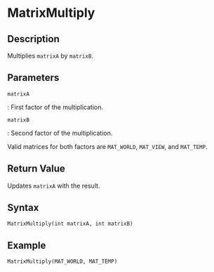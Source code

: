 # MatrixMultiply

## Description
Multiplies `matrixA` by `matrixB`.

## Parameters
`matrixA`

:   First factor of the multiplication.

`matrixB`

:   Second factor of the multiplication.

Valid matrices for both factors are `MAT_WORLD`, `MAT_VIEW`, and `MAT_TEMP`.

## Return Value
Updates `matrixA` with the result.

## Syntax
```
MatrixMultiply(int matrixA, int matrixB)
```

## Example
```
MatrixMultiply(MAT_WORLD, MAT_TEMP)
```